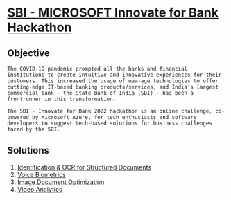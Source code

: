 # [SBI - MICROSOFT Innovate for Bank Hackathon](https://www.techgig.com/digital/sbi-microsoft)

## Objective
```
The COVID-19 pandemic prompted all the banks and financial institutions to create intuitive and innovative experiences for their customers. This increased the usage of new-age technologies to offer cutting-edge IT-based banking products/services, and India’s largest commercial bank - the State Bank of India (SBI) - has been a frontrunner in this transformation.

The SBI - Innovate for Bank 2022 hackathon is an online challenge, co-powered by Microsoft Azure, for tech enthusiasts and software developers to suggest tech-based solutions for business challenges faced by the SBI.
```

## Solutions

1. [Identification & OCR for Structured Documents](https://github.com/skjsourabh95/SBI_Identification_and_OCR)
2. [Voice Biometrics](https://github.com/skjsourabh95/SBI_Voice_Biometrics)
3. [Image Document Optimization](https://github.com/skjsourabh95/SBI_Image_Document_Optimization)
4. [Video Analytics](https://github.com/skjsourabh95/SBI_Video_Analytics)
